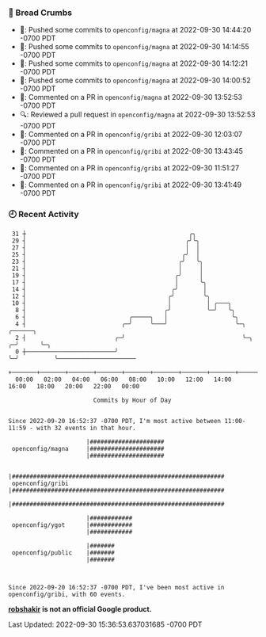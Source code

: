 ### 🍞 Bread Crumbs

 * 🚢: Pushed some commits to `openconfig/magna` at 2022-09-30 14:44:20 -0700 PDT
 * 🚢: Pushed some commits to `openconfig/magna` at 2022-09-30 14:14:55 -0700 PDT
 * 🚢: Pushed some commits to `openconfig/magna` at 2022-09-30 14:12:21 -0700 PDT
 * 🚢: Pushed some commits to `openconfig/magna` at 2022-09-30 14:00:52 -0700 PDT
 * 💬: Commented on a PR in  `openconfig/magna` at 2022-09-30 13:52:53 -0700 PDT
 * 🔍: Reviewed a pull request in  `openconfig/magna` at 2022-09-30 13:52:53 -0700 PDT
 * 💬: Commented on a PR in  `openconfig/gribi` at 2022-09-30 12:03:07 -0700 PDT
 * 💬: Commented on a PR in  `openconfig/gribi` at 2022-09-30 13:43:45 -0700 PDT
 * 💬: Commented on a PR in  `openconfig/gribi` at 2022-09-30 11:51:27 -0700 PDT
 * 💬: Commented on a PR in  `openconfig/gribi` at 2022-09-30 13:41:49 -0700 PDT

### 🕘 Recent Activity
```
 31 ┼                                              ╭╮
 29 ┤                                             ╭╯╰╮
 27 ┤                                             │  │
 25 ┤                                            ╭╯  │
 23 ┤                                           ╭╯   ╰╮
 21 ┤                                           │     │
 19 ┤                                          ╭╯     │
 17 ┤                                          │      ╰╮
 14 ┤                                         ╭╯       │
 12 ┤                                        ╭╯        ╰╮
 10 ┤                                        │          │ ╭───╮
  8 ┤                                       ╭╯          ╰─╯   ╰╮
  6 ┤                             ╭─────╮   │                  ╰╮
  4 ┤                           ╭─╯     ╰───╯                   ╰─╮     ╭──────╮
  2 ┤                         ╭─╯                                 ╰─╮ ╭─╯      ╰─╮
  0 ┼─────────────────────────╯                                     ╰─╯          ╰──────────────────────
    +───────+───────+───────+───────+───────+───────+───────+───────+───────+───────+───────+───────+────
  00:00   02:00   04:00   06:00   08:00   10:00   12:00   14:00   16:00   18:00   20:00   22:00   00:00   

						Commits by Hour of Day


Since 2022-09-20 16:52:37 -0700 PDT, I'm most active between 11:00-11:59 - with 32 events in that hour.

```



```
                      |#####################
 openconfig/magna     |#####################
                      |#####################

                      |############################################################
 openconfig/gribi     |############################################################
                      |############################################################

                      |############
 openconfig/ygot      |############
                      |############

                      |#######
 openconfig/public    |#######
                      |#######



Since 2022-09-20 16:52:37 -0700 PDT, I've been most active in openconfig/gribi, with 60 events.

```
**[robshakir](mailto:robjs@google.com) is not an official Google product.**  


Last Updated: 2022-09-30 15:36:53.637031685 -0700 PDT
